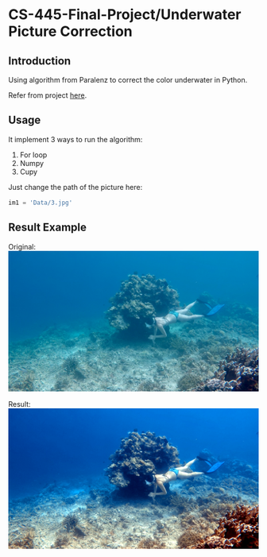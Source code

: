 # CS-445-Final-Project/Underwater Picture Correction
## Introduction
Using algorithm from Paralenz to correct the color underwater in Python.

Refer from project [here](https://github.com/nikolajbech/underwater-image-color-correction).

## Usage
It implement 3 ways to run the algorithm:
1. For loop
2. Numpy
3. Cupy

Just change the path of the picture here:
```python
im1 = 'Data/3.jpg'
```

## Result Example

Original:
![image](https://github.com/jesseddeng/CS-445-Final-Project/blob/main/Data/3.jpg)

Result:
![image](https://github.com/jesseddeng/CS-445-Final-Project/blob/main/pict1.png)
